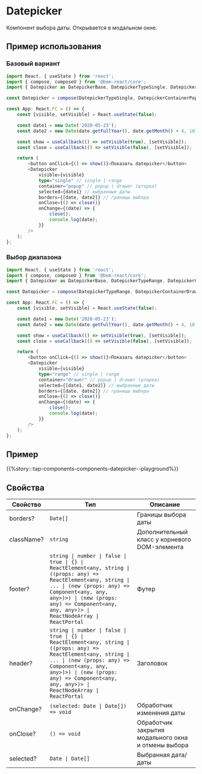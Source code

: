 # Datepicker

Компонент выбора даты. Открывается в модальном окне.

## Пример использования

### Базовый вариант

```typescript jsx
import React, { useState } from 'react';
import { compose, composeU } from '@bem-react/core';
import { Datepicker as DatepickerBase, DatepickerTypeSingle, DatepickerContainerPopup } from '@lookingschools/ui/Datepicker';

const Datepicker = compose(DatepickerTypeSingle, DatepickerContainerPopup)(DatepickerBase);

const App: React.FC = () => {
    const [visible, setVisible] = React.useState(false);

    const date1 = new Date('2020-05-23');
    const date2 = new Date(date.getFullYear(), date.getMonth() + 4, 10);

    const show = useCallback(() => setVisible(true), [setVisible]);
    const close = useCallback(() => setVisible(false), [setVisible]);

    return (
        <button onClick={() => show()}>Показать datepicker</button>
        <Datepicker
            visible={visible}
            type="single" // single | range
            container="popup" // popup | drawer (шторка)
            selected={date1} // выбранные даты
            borders={[date, date2]} // границы выбора
            onClose={() => close()}
            onChange={(date) => {
                close();
                console.log(date);
            }}
        />
    );
};
```

### Выбор диапазона

```typescript jsx
import React, { useState } from 'react';
import { compose, composeU } from '@bem-react/core';
import { Datepicker as DatepickerBase, DatepickerTypeRange, DatepickerContainerDrawer } from '@lookingschools/ui/Datepicker';

const Datepicker = compose(DatepickerTypeRange, DatepickerContainerDrawer)(DatepickerBase);

const App: React.FC = () => {
    const [visible, setVisible] = React.useState(false);

    const date1 = new Date('2020-05-23');
    const date2 = new Date(date.getFullYear(), date.getMonth() + 4, 10);

    const show = useCallback(() => setVisible(true), [setVisible]);
    const close = useCallback(() => setVisible(false), [setVisible]);

    return (
        <button onClick={() => show()}>Показать datepicker</button>
        <Datepicker
            visible={visible}
            type="range" // single | range
            container="drawer" // popup | drawer (шторка)
            selected={[date1, date2]} // выбранные даты
            borders={[date, date2]} // границы выбора
            onClose={() => close()}
            onChange={(date) => {
                close();
                console.log(date);
            }}
        />
    );
};
```

## Пример

{{%story:::tap-components-components-datepicker--playground%}}

## Свойства

| Свойство   | Тип                                                                                                                                                                                                                                                               | Описание                                            |
| ---------- | ----------------------------------------------------------------------------------------------------------------------------------------------------------------------------------------------------------------------------------------------------------------- | --------------------------------------------------- |
| borders?   | `Date[]`                                                                                                                                                                                                                                                          | Границы выбора даты                                 |
| className? | `string`                                                                                                                                                                                                                                                          | Дополнительный класс у корневого DOM-элемента       |
| footer?    | `string \| number \| false \| true \| {} \| ReactElement<any, string \| ((props: any) => ReactElement<any, string \| ... \| (new (props: any) => Component<any, any, any>)>) \| (new (props: any) => Component<any, any, any>)> \| ReactNodeArray \| ReactPortal` | Футер                                               |
| header?    | `string \| number \| false \| true \| {} \| ReactElement<any, string \| ((props: any) => ReactElement<any, string \| ... \| (new (props: any) => Component<any, any, any>)>) \| (new (props: any) => Component<any, any, any>)> \| ReactNodeArray \| ReactPortal` | Заголовок                                           |
| onChange?  | `(selected: Date \| Date[]) => void`                                                                                                                                                                                                                              | Обработчик изменения даты                           |
| onClose?   | `() => void`                                                                                                                                                                                                                                                      | Обработчик закрытия модального окна и отмены выбора |
| selected?  | `Date \| Date[]`                                                                                                                                                                                                                                                  | Выбранная дата/даты                                 |
